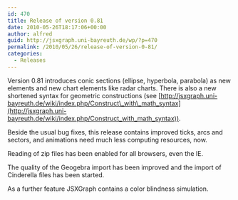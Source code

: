 ```yaml
---
id: 470
title: Release of version 0.81
date: 2010-05-26T18:17:06+00:00
author: alfred
guid: http://jsxgraph.uni-bayreuth.de/wp/?p=470
permalink: /2010/05/26/release-of-version-0-81/
categories:
  - Releases
---
```

Version 0.81 introduces conic sections (ellipse, hyperbola, parabola) as new elements and new chart elements like radar charts. There is also a new shortened syntax for geometric constructions (see [http://jsxgraph.uni-bayreuth.de/wiki/index.php/Construct\_with\_math_syntax](http://jsxgraph.uni-bayreuth.de/wiki/index.php/Construct_with_math_syntax)).
  
Beside the usual bug fixes, this release contains improved ticks, arcs and sectors, and animations need much less computing resources, now.
  
Reading of zip files has been enabled for all browsers, even the IE.
  
The quality of the Geogebra import has been improved and the import of Cinderella files has been started.
  
As a further feature JSXGraph contains a color blindness simulation.
